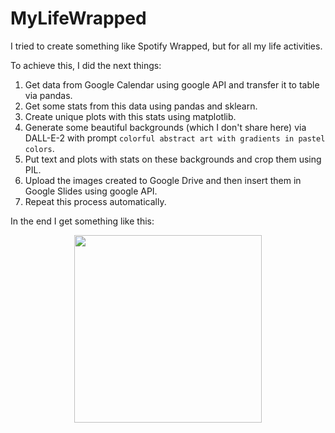 # MyLifeWrapped
I tried to create something like Spotify Wrapped, but for all my life activities.

To achieve this, I did the next things:<br>
1. Get data from Google Calendar using google API and transfer it to table via pandas.
1. Get some stats from this data using pandas and sklearn.
1. Create unique plots with this stats using matplotlib.
1. Generate some beautiful backgrounds (which I don't share here)
via DALL-E-2 with prompt `colorful abstract art with gradients in pastel colors`.
1. Put text and plots with stats on these backgrounds and crop them using PIL.
1. Upload the images created to Google Drive and then insert them in Google Slides using google API.
1. Repeat this process automatically.

In the end I get something like this:
<p align="center">
<img src="mlw_demo.gif" width="300">
</p>

